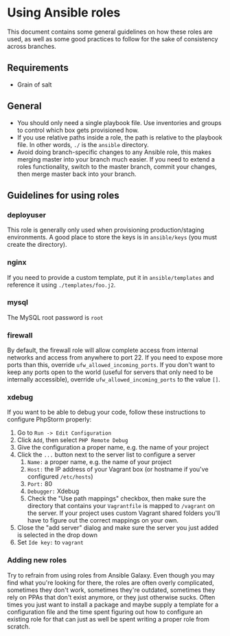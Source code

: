 # Using Ansible roles

This document contains some general guidelines on how these roles are used, as well as some good practices to follow 
for the sake of consistency across branches.

## Requirements

* Grain of salt

## General

* You should only need a single playbook file. Use inventories and groups to control which box gets provisioned how.
* If you use relative paths inside a role, the path is relative to the playbook file. In other words, `./` is the 
`ansible` directory.
* Avoid doing branch-specific changes to any Ansible role, this makes merging master into your branch much easier. If 
you need to extend a roles functionality, switch to the master branch, commit your changes, then merge master back into 
your branch.

## Guidelines for using roles

### deployuser

This role is generally only used when provisioning production/staging environments. A good place to store the keys is 
in `ansible/keys` (you must create the directory).

### nginx

If you need to provide a custom template, put it in `ansible/templates` and reference it using `./templates/foo.j2`.

### mysql

The MySQL root password is `root`

### firewall

By default, the firewall role will allow complete access from internal networks and access from anywhere to port 22. If 
you need to expose more ports than this, override `ufw_allowed_incoming_ports`. If you don't want to keep any ports 
open to the world (useful for servers that only need to be internally accessible), override `ufw_allowed_incoming_ports`
to the value `[]`.

### xdebug

If you want to be able to debug your code, follow these instructions to configure PhpStorm properly:

1. Go to `Run -> Edit Configuration`
2. Click `Add`, then select `PHP Remote Debug`
3. Give the configuration a proper name, e.g. the name of your project
4. Click the `...` button next to the server list to configure a server
	1. `Name:` a proper name, e.g. the name of your project
	2. `Host:` the IP address of your Vagrant box (or hostname if you've configured `/etc/hosts`)
	3. `Port:` 80
	4. `Debugger:` Xdebug
	5. Check the "Use path mappings" checkbox, then make sure the directory that contains your `Vagrantfile` is mapped 
	   to `/vagrant` on the server. If your project uses custom Vagrant shared folders you'll have to figure out the 
	   correct mappings on your own.
5. Close the "add server" dialog and make sure the server you just added is selected in the drop down
6. Set `Ide key:` to `vagrant`

### Adding new roles

Try to refrain from using roles from Ansible Galaxy. Even though you may find what you're looking for there, the 
roles are often overly complicated, sometimes they don't work, sometimes they're outdated, sometimes they rely on PPAs 
that don't exist anymore, or they just otherwise sucks. Often times you just want to install a package and maybe supply 
a template for a configuration file and the time spent figuring out how to configure an existing role for that can just 
as well be spent writing a proper role from scratch.
